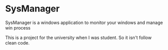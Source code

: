 # SysManager
SysManager is a windows application to monitor your windows and manage win process

This is a project for the university when I was student. So it isn't follow clean code.
